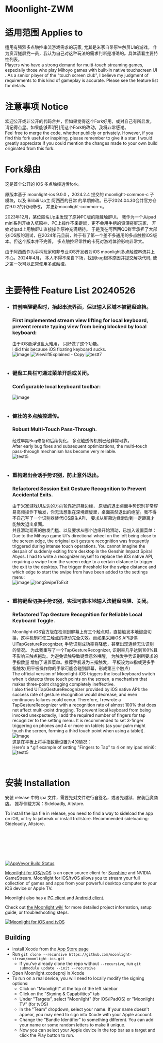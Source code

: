 # Moonlight-ZWM

# 适用范围 Applies to

适用有强烈多点触控串流游戏需求的玩家, 尤其是米家自带原生触屏UI的游戏。 作为资深搓屏党一员，我认为自己对这种玩法的需求判断是准确的。具体请看主要特性列表。 <br>
Players who have a strong demand for multi-touch streaming games, especially those who play Mihoyo games with built-in native touchscreen UI . As a senior player of the "touch screen club", I believe my judgment of  requirements to this kind of gameplay is accurate. Please see the feature list for details.
 <br>

# 注意事项 Notice
欢迎公开或非公开的代码合并，但如果觉得这个Fork好用，或对自己有所启发， 请记得点星。如果能够声明引用这个Fork的改动，我将非常感谢。<br>
Feel free to merge the code, whether publicly or privately. However, if you find this fork useful or inspiring, please remember to give it a star. I would greatly appreciate if you could mention the changes made to your own build originated from this fork.
 <br>

# Fork缘由

这是首个公开的 iOS 多点触控透传fork。

原版本基于 moonlight-ios 9.0.0 ，2024.2.4 提交的 moonlight-common-c 子模块，以及 Bilibili Up主 阿西西的日常 的早期修改。已于2024.04.30合并官方仓库9.0.2的代码修改， 并更新moonlight-common-c。 

2023年12月，某位匿名Up主发现了原神PC版的隐藏触屏UI。 我作为一个从ipad mini系列开始入坑原神、PC上操作不来键鼠，更不会用手柄的资深搓屏玩家， 开始对ipad上用触屏UI直接操作原神充满期待。
于是我在阿西西QQ群里承担了大部分iOS版的测试，在2024年元旦前，终于有了第一个差不多通用的多点触控iOS版本。但这个版本并不完善， 多点触控经常性的卡死对游戏体验影响非常大。

由于阿西西作为手柄玩家和非专业iOS开发者对iOS moonlight多点触控串流并上不心。2024年4月， 本人不得不亲自下场，找到bug根本原因并提交解决代码, 使之第一次可以正常使用多点触控。
<br>
<br>

# 主要特性 Feature List 20240526

- ### 首创唤醒键盘时，抬起串流界面，保证输入区域不被键盘遮挡。
  ### First implemented stream view lifting for local keyboard, prevent remote typing view from being blocked by local keyboard:
  由于iOS悬浮键盘太难用， 只好做了这个功能。<br>
  I did this because iOS floating keyboard sucks.<br>
  ![image](https://github.com/TrueZhuangJia/moonlight-ios-NativeMultiTouchPassthrough/assets/78474576/e1ac15d4-b4ef-4abd-9d25-13159a9ff4d4)
  ![ViewliftExplained - Copy](https://github.com/TrueZhuangJia/moonlight-ios-NativeMultiTouchPassthrough/assets/78474576/54ecd367-3ebb-43a1-95bb-358e3a9ccc54)
  ![testt7](https://github.com/TrueZhuangJia/moonlight-ios-NativeMultiTouchPassthrough/assets/78474576/6230c225-1296-4be0-b64d-8980fce649c3)
   <br><br>


- ### 键盘工具栏可通过菜单开启或关闭。
  ### Configurable local keyboard toolbar:
  ![image](https://github.com/TrueZhuangJia/moonlight-ios-NativeMultiTouchPassthrough/assets/78474576/88a2eca7-dbbc-46c8-a60e-065a7f44b9fa)
   <br><br>

 
- ### 健壮的多点触控透传。
  ### Robust Multi-Touch Pass-Through.
   经过早期Bug修复和后续优化， 多点触透传机制已经非常可靠。
   <br>After early bug fixes and subsequent optimizations, the multi-touch pass-through mechanism has become very reliable.<br>
![testt5](https://github.com/TrueZhuangJia/moonlight-ios-NativeMultiTouchPassthrough/assets/78474576/46af86e8-ef69-4923-a36b-0a7b54856b22)
   <br><br>



- ### 重构退出会话手势识别，防止意外退出。
  ### Refactored Session Exit Gesture Recognition to Prevent Accidental Exits.
   由于米家游戏UI左边的方向轮靠近屏幕边缘， 原版的退出桌面手势识别非常容易高频操作下触发，你无法想象在深境螺旋里，桌面突然退出的绝望。我不得不自己写了一个识别器替代iOS原生API， 要求从屏幕边缘滑动到一定距离才能触发退出桌面。<br>
   并且滑动距离的触发门槛、以及要求从哪个边缘开始滑动，已加入设置菜单：
   <br> Due to the Mihoyo game UI's directional wheel on the left being close to the screen edge, the original exit gesture recognition was frequently triggered during intense touch operations. You cannot imagine the despair of suddenly exiting from desktop in the Genshin Impact Spiral Abyss. I had to write a recognizer myself to replace the iOS native API, requiring a swipe from the screen edge to a certain distance to trigger the exit to the desktop. The trigger threshold for the swipe distance and which edge to start the swipe from have been added to the settings menu: <br>
![image](https://github.com/TrueZhuangJia/moonlight-ios-NativeMultiTouchPassthrough/assets/78474576/b2fec7b0-c82a-4bca-aec2-0620f5185b2e)
![longSwipeToExit](https://github.com/TrueZhuangJia/moonlight-ios-NativeMultiTouchPassthrough/assets/78474576/a177b3e6-9b28-4274-b1b9-e4011a8caf86)
   <br><br>



- ### 重构键盘切换手势识别，实现可靠本地输入法键盘唤醒、关闭。
  ### Refactored Tap Gesture Recognition for Reliable Local Keyboard Toggle.
   Moonlight-iOS官方版在检测到屏幕上有三个触点时，直接触发本地键盘切换，这种机制将使三触点的拖动完全失效。而如果采用iOS API提供UITapGestureRecognizer, 手势识别成功率将降低，甚至出现连续无法识别的情况。
   为此我重写了一个TapGestureRecognizer, 识别率几乎达到100%且不影响三触点拖动。为避免误触导致键盘意外唤醒， 为触发手势识别所要求的手指数量 增加了设置菜单。推荐手机设为三指触发， 平板设为四指或更多手指触发(用平板操作你的手掌可能会碰到屏幕，形成第三个触点)
   <br>
   The official version of Moonlight-iOS triggers the local keyboard switch when it detects three touch points on the screen, a mechanism that makes three-point dragging completely ineffective. <br> I also tried  UITapGestureRecognizer provided by iOS native API: the success rate of gesture recognition would decrease, and even continuous failures could occur. Therefore, I rewrote a TapGestureRecognizer with a recognition rate of almost 100% that does not affect multi-point dragging.
   To prevent local keyboard from being invoked unexpectedly, I add the required number of fingers for tap recognizer to the setting menu. It is recommended to set 3-finger triggering on phones and 4 or more on tablets (as your palm might touch the screen, forming a third touch point when using a tablet).
   ![image](https://github.com/TrueZhuangJia/moonlight-ios-NativeMultiTouchPassthrough/assets/78474576/6d62fa86-5f89-42e2-8504-456bef04ba4c)
   <br> 这是在平板上将手指数量设置为4的情况：
   <br>Here's a *.gif example of setting "Fingers to Tap" to 4 on my ipad mini6: <br>
   ![testt5](https://github.com/TrueZhuangJia/moonlight-ios-NativeMultiTouchPassthrough/assets/78474576/747854af-d2aa-467c-9c94-eb07bdf52868)
<br>

# 安装 Installation

安装 release 中的 ipa 文件，需要先对文件进行自签名，或者先越狱、安装巨魔商店。 
推荐侧载方案：Sideloadly, Altstore.

To install the ipa file in release, you need to find a way to sideload the app on iOS, or try to jaibreak or install trollstore.
Recommended sideloading: Sideloadly, Altstore.




<br><br><br><br><br>

[![AppVeyor Build Status](https://ci.appveyor.com/api/projects/status/kwv8vpwr457lqn25/branch/master?svg=true)](https://ci.appveyor.com/project/cgutman/moonlight-ios/branch/master)

[Moonlight for iOS/tvOS](https://moonlight-stream.org) is an open source client for [Sunshine](https://github.com/LizardByte/Sunshine) and NVIDIA GameStream. Moonlight for iOS/tvOS allows you to stream your full collection of games and apps from your powerful desktop computer to your iOS device or Apple TV.

Moonlight also has a [PC client](https://github.com/moonlight-stream/moonlight-qt) and [Android client](https://github.com/moonlight-stream/moonlight-android).

Check out [the Moonlight wiki](https://github.com/moonlight-stream/moonlight-docs/wiki) for more detailed project information, setup guide, or troubleshooting steps.

[![Moonlight for iOS and tvOS](https://moonlight-stream.org/images/App_Store_Badge_135x40.svg)](https://apps.apple.com/us/app/moonlight-game-streaming/id1000551566)

## Building
* Install Xcode from the [App Store page](https://apps.apple.com/us/app/xcode/id497799835)
* Run `git clone --recursive https://github.com/moonlight-stream/moonlight-ios.git`
  *  If you've already clone the repo without `--recursive`, run `git submodule update --init --recursive`
* Open Moonlight.xcodeproj in Xcode
* To run on a real device, you will need to locally modify the signing options:
    * Click on "Moonlight" at the top of the left sidebar
    * Click on the "Signing & Capabilities" tab
    * Under "Targets", select "Moonlight" (for iOS/iPadOS) or "Moonlight TV" (for tvOS)
    * In the "Team" dropdown, select your name. If your name doesn't appear, you may need to sign into Xcode with your Apple account.
    * Change the "Bundle Identifier" to something different. You can add your name or some random letters to make it unique.
    * Now you can select your Apple device in the top bar as a target and click the Play button to run.

